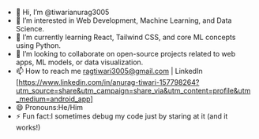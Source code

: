 - 👋 Hi, I’m @tiwarianurag3005
- 👀 I’m interested in Web Development, Machine Learning, and Data Science.
- 🌱 I’m currently learning React, Tailwind CSS, and core ML concepts using Python.
- 💞️ I’m looking to collaborate on open-source projects related to web apps, ML models, or data visualization.
- 📫 How to reach me ragtiwari3005@gmail.com | LinkedIn [https://www.linkedin.com/in/anurag-tiwari-157798264?utm_source=share&utm_campaign=share_via&utm_content=profile&utm_medium=android_app]
- 😄 Pronouns:He/Him
- ⚡ Fun fact:I sometimes debug my code just by staring at it (and it works!)

<!---
tiwarianurag3005/tiwarianurag3005 is a ✨ special ✨ repository because its `README.md` (this file) appears on your GitHub profile.
You can click the Preview link to take a look at your changes.
--->
